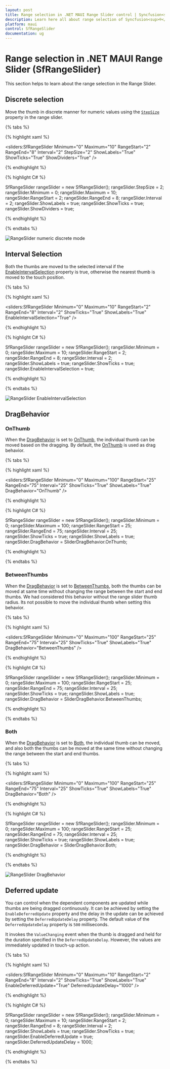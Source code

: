 ```yaml
---
layout: post
title: Range selection in .NET MAUI Range Slider control | Syncfusion<sup>®</sup>
description: Learn here all about range selection of Syncfusion<sup>®</sup> .NET MAUI Range Slider (SfRangeSlider) control and more.
platform: maui
control: SfRangeSlider
documentation: ug
---
```


# Range selection in .NET MAUI Range Slider (SfRangeSlider)

This section helps to learn about the range selection in the Range Slider.

## Discrete selection

Move the thumb in discrete manner for numeric values using the [`StepSize`](https://help.syncfusion.com/cr/maui/Syncfusion.Maui.Sliders.INumericElement.html#Syncfusion_Maui_Sliders_INumericElement_StepSize) property in the range slider.

{% tabs %}

{% highlight xaml %}

<sliders:SfRangeSlider Minimum="0"
                       Maximum="10"
                       RangeStart="2"
                       RangeEnd="8"
                       Interval="2"
                       StepSize="2"
                       ShowLabels="True"
                       ShowTicks="True"
                       ShowDividers="True" />

{% endhighlight %}

{% highlight C# %}

SfRangeSlider rangeSlider = new SfRangeSlider();
rangeSlider.StepSize = 2;
rangeSlider.Minimum = 0;
rangeSlider.Maximum = 10;
rangeSlider.RangeStart = 2;
rangeSlider.RangeEnd = 8;
rangeSlider.Interval = 2;
rangeSlider.ShowLabels = true;
rangeSlider.ShowTicks = true;
rangeSlider.ShowDividers = true;
         
{% endhighlight %}

{% endtabs %}

![RangeSlider numeric discrete mode](images/selection/step-size.gif)

## Interval Selection

Both the thumbs are moved to the selected interval if the [EnableIntervalSelection](https://help.syncfusion.com/cr/maui/Syncfusion.Maui.Sliders.RangeSliderBase-1.html#Syncfusion_Maui_Sliders_RangeSliderBase_1_EnableIntervalSelection) property is true, otherwise the nearest thumb is moved to the touch position.

{% tabs %}

{% highlight xaml %}

<sliders:SfRangeSlider Minimum="0" 
                       Maximum="10"
                       RangeStart="2"
                       RangeEnd="8"
                       Interval="2"
                       ShowTicks="True"
                       ShowLabels="True"
                       EnableIntervalSelection="True" />

{% endhighlight %}

{% highlight C# %}

SfRangeSlider rangeSlider = new SfRangeSlider();
rangeSlider.Minimum = 0;
rangeSlider.Maximum = 10;
rangeSlider.RangeStart = 2; 
rangeSlider.RangeEnd = 8;
rangeSlider.Interval = 2;        
rangeSlider.ShowLabels = true;
rangeSlider.ShowTicks = true;    
rangeSlider.EnableIntervalSelection = true;
         
{% endhighlight %}

{% endtabs %}

![RangeSlider EnableIntervalSelection](images/selection/enableintervalselection.gif)

## DragBehavior

### OnThumb

When the [DragBehavior](https://help.syncfusion.com/cr/maui/Syncfusion.Maui.Sliders.RangeSliderBase-1.html#Syncfusion_Maui_Sliders_RangeSliderBase_1_DragBehavior) is set to [OnThumb](https://help.syncfusion.com/cr/maui/Syncfusion.Maui.Sliders.SliderDragBehavior.html#Syncfusion_Maui_Sliders_SliderDragBehavior_OnThumb), the individual thumb can be moved based on the dragging. By default, the [OnThumb](https://help.syncfusion.com/cr/maui/Syncfusion.Maui.Sliders.SliderDragBehavior.html#Syncfusion_Maui_Sliders_SliderDragBehavior_OnThumb) is used as drag behavior.

{% tabs %}

{% highlight xaml %}

<sliders:SfRangeSlider Minimum="0" 
                       Maximum="100"
                       RangeStart="25"
                       RangeEnd="75"
                       Interval="25" 
                       ShowTicks="True"
                       ShowLabels="True"
                       DragBehavior="OnThumb" />

{% endhighlight %}

{% highlight C# %}

SfRangeSlider rangeSlider = new SfRangeSlider();
rangeSlider.Minimum = 0;
rangeSlider.Maximum = 100;
rangeSlider.RangeStart = 25;
rangeSlider.RangeEnd = 75;
rangeSlider.Interval = 25; 
rangeSlider.ShowTicks = true;
rangeSlider.ShowLabels = true;  
rangeSlider.DragBehavior = SliderDragBehavior.OnThumb;

{% endhighlight %}

{% endtabs %}

### BetweenThumbs

When the [DragBehavior](https://help.syncfusion.com/cr/maui/Syncfusion.Maui.Sliders.RangeSliderBase-1.html#Syncfusion_Maui_Sliders_RangeSliderBase_1_DragBehavior) is set to [BetweenThumbs](https://help.syncfusion.com/cr/maui/Syncfusion.Maui.Sliders.SliderDragBehavior.html#Syncfusion_Maui_Sliders_SliderDragBehavior_BetweenThumbs), both the thumbs can be moved at same time without changing the range between the start and end thumbs. We had considered this behavior without the range slider thumb radius. Its not possible to move the individual thumb when setting this behavior.

{% tabs %}

{% highlight xaml %}

<sliders:SfRangeSlider Minimum="0" 
                       Maximum="100"
                       RangeStart="25"
                       RangeEnd="75"
                       Interval="25" 
                       ShowTicks="True"
                       ShowLabels="True"
                       DragBehavior="BetweenThumbs" />

{% endhighlight %}

{% highlight C# %}

SfRangeSlider rangeSlider = new SfRangeSlider();
rangeSlider.Minimum = 0;
rangeSlider.Maximum = 100;
rangeSlider.RangeStart = 25;
rangeSlider.RangeEnd = 75;
rangeSlider.Interval = 25; 
rangeSlider.ShowTicks = true;
rangeSlider.ShowLabels = true;   
rangeSlider.DragBehavior = SliderDragBehavior.BetweenThumbs;

{% endhighlight %}

{% endtabs %}

### Both

When the  [DragBehavior](https://help.syncfusion.com/cr/maui/Syncfusion.Maui.Sliders.RangeSliderBase-1.html#Syncfusion_Maui_Sliders_RangeSliderBase_1_DragBehavior) is set to [Both](https://help.syncfusion.com/cr/maui/Syncfusion.Maui.Sliders.SliderDragBehavior.html#Syncfusion_Maui_Sliders_SliderDragBehavior_Both), the individual thumb can be moved, and also both the thumbs can be moved at the same time without changing the range between the start and end thumbs.

{% tabs %}

{% highlight xaml %}

<sliders:SfRangeSlider Minimum="0" 
                       Maximum="100"
                       RangeStart="25"
                       RangeEnd="75"
                       Interval="25" 
                       ShowTicks="True"
                       ShowLabels="True"
                       DragBehavior="Both" />

{% endhighlight %}

{% highlight C# %}

SfRangeSlider rangeSlider = new SfRangeSlider();
rangeSlider.Minimum = 0;
rangeSlider.Maximum = 100;
rangeSlider.RangeStart = 25;
rangeSlider.RangeEnd = 75;
rangeSlider.Interval = 25; 
rangeSlider.ShowTicks = true; 
rangeSlider.ShowLabels = true;  
rangeSlider.DragBehavior = SliderDragBehavior.Both;

{% endhighlight %}

{% endtabs %}

![RangeSlider DragBehavior](images/selection/drag_behavior.gif)

## Deferred update

You can control when the dependent components are updated while thumbs are being dragged continuously. It can be achieved by setting the `EnableDeferredUpdate` property and the delay in the update can be achieved by setting the `DeferredUpdateDelay` property. The default value of the `DeferredUpdateDelay` property is `500` milliseconds.

It invokes the `ValueChanging` event when the thumb is dragged and held for the duration specified in the `DeferredUpdateDelay`. However, the values are immediately updated in touch-up action.

{% tabs %}

{% highlight xaml %}

<sliders:SfRangeSlider Minimum="0" 
                       Maximum="10"
                       RangeStart="2"
                       RangeEnd="8"
                       Interval="2"
                       ShowTicks="True"
                       ShowLabels="True"
                       EnableDeferredUpdate="True"
                       DeferredUpdateDelay="1000" />

{% endhighlight %}

{% highlight C# %}

SfRangeSlider rangeSlider = new SfRangeSlider();
rangeSlider.Minimum = 0;
rangeSlider.Maximum = 10;
rangeSlider.RangeStart = 2; 
rangeSlider.RangeEnd = 8;
rangeSlider.Interval = 2;        
rangeSlider.ShowLabels = true;
rangeSlider.ShowTicks = true;    
rangeSlider.EnableDeferredUpdate = true;
rangeSlider.DeferredUpdateDelay = 1000;
         
{% endhighlight %}

{% endtabs %}
